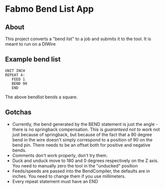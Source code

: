 # Fabmo Bend List App

## About
This project converts a "bend list" to a job and submits it to the tool.  It is meant to run on a DIWire

## Example bend list
```
UNIT INCH
REPEAT 4:
   FEED 1
   BEND 90
   END
```

The above bendlist bends a square.

## Gotchas
 * Currently, the bend generated by the BEND statement is just the angle - there is no springback compensation.  This is _guaranteed not to work_ not just because of springback, but because of the fact that a 90 degree bend in the wire doesn't simply correspond to a position of 90 on the bend pin.  There needs to be an offset both for positive and negative bends.
 * Comments don't work properly, don't try them.
 * Duck and unduck move to 180 and 0 degrees respectively on the Z axis.  You need to manually zero the tool in the "unducked" position
 * Feeds/speeds are passed into the BendCompiler, the defaults are in inches.  You need to change them if you use millimeters.
 * Every repeat statement must have an END
